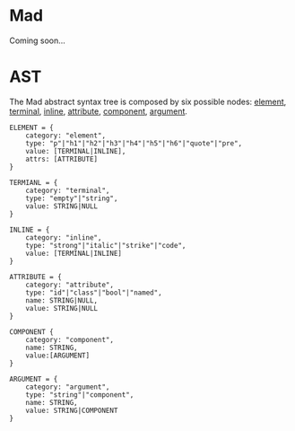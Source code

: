 # Mad

Coming soon...

# AST
The Mad abstract syntax tree is composed by six possible nodes: [element](#element), [terminal](#terminal), [inline](#inline), [attribute](#attribute), [component](#component), [argument](#argument).

<a name="element"></a>
```
ELEMENT = {
    category: "element",
    type: "p"|"h1"|"h2"|"h3"|"h4"|"h5"|"h6"|"quote"|"pre",
    value: [TERMINAL|INLINE],
    attrs: [ATTRIBUTE]
}
```

<a name="terminal"></a>
```
TERMIANL = {
    category: "terminal",
    type: "empty"|"string",
    value: STRING|NULL
}
```

<a name="inline"></a>
```
INLINE = {
    category: "inline",
    type: "strong"|"italic"|"strike"|"code",
    value: [TERMINAL|INLINE]
}
```

<a name="attribute"></a>
```
ATTRIBUTE = {
    category: "attribute",
    type: "id"|"class"|"bool"|"named",
    name: STRING|NULL,
    value: STRING|NULL
}
```

<a name="component"></a>
```
COMPONENT {
    category: "component",
    name: STRING,
    value:[ARGUMENT]
}
```

<a name="argument"></a>
```
ARGUMENT = {
    category: "argument",
    type: "string"|"component",
    name: STRING,
    value: STRING|COMPONENT
}
```